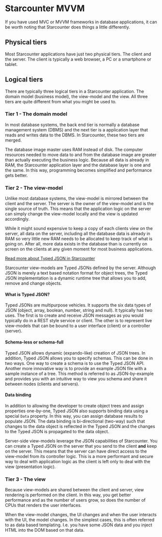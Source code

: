 # Starcounter MVVM

If you have used MVC or MVVM frameworks in database applications, it can be worth noting that Starcounter does things a little differently.

## Physical tiers

Most Starcounter applications have just two physical tiers. The client and the server. The client is typically a web browser, a PC or a smartphone or tablet.

## Logical tiers

There are typically three logical tiers in a Starcounter application. The domain model (business model), the view-model and the view. All three tiers are quite different from what you might be used to.

### Tier 1 - The domain model

In most database systems, the back end tier is normally a database management system (DBMS) and the next tier is a application layer that reads and writes data to the DBMS. In Starcounter, these two tiers are merged.

The database image master uses RAM instead of disk. The computer resources needed to move data to and from the database image are greater than actually executing the business logic. Because all data is already in RAM, the Starcounter application layer and the database layer is one and the same. In this way, programming becomes simplified and performance gets better.

### Tier 2 - The view-model

Unlike most database systems, the view-model is mirrored between the client and the server. The server is the owner of the view-model and is the single source of truth. This means that the application logic on the server can simply change the view-model locally and the view is updated accordingly.

While it might sound expensive to keep a copy of each clients view on the server, all data on the server, including all the database data is already in RAM so very little new RAM needs to be allocated to keep track of what is going on. After all, more data exists in the database than is currently on screen on the clients at any given moment for most business applications.

<aside class="read-more"><a href="/guides/typed-json">Read more about Typed JSON in Starcounter</a></aside>

Starcounter view-models are Typed JSONs defined by the server. Although JSON is merely a text based notation format for object trees, the Typed JSON implementation is a dynamic runtime tree that allows you to add, remove and change objects.

#### What is Typed JSON?

Typed JSONs are multipurpose vehicles. It supports the six data types of JSON (object, array, boolean, number, string and null). It typically has two uses. The first is to create and receive JSON messages as you would typically do in a REST style service or client. The other is to represent live view-models that can be bound to a user interface (client) or a controller (server).

#### Schema-less or schema-full

Typed JSON allows dynamic (expando-like) creation of JSON trees. In addition, Typed JSON allows you to specify schemas. This can be done in two ways. One way to create a schema is to use the Typed JSON API. Another more innovative way is to provide an example JSON file with a sample instance of a tree. This method is referred to as JSON-by-example and provides you with an intuitive way to view you schema and share it between nodes (clients and servers).

#### Data binding

In addition to allowing the developer to create object trees and assign properties one-by-one, Typed JSON also supports binding data using a special `Data` property. In this way, you can assign database results to populate JSON. The data binding is bi-directional (two-way) such that changes to the data object is reflected in the Typed JSON and the changes to the Typed JSON is propagated to the data object.

Server-side view-models leverage the JSON capabilities of Starcounter. You can create a Typed JSON on the server that you send to the client **and** keep on the server. This means that the server can have direct access to the view-model from its controller logic. This is a more performant and secure way to deal with application logic as the client is left only to deal with the view (presentation logic).

### Tier 3 - The view

Because view-models are shared between the client and server, view rendering is performed on the client. In this way, you get better performance and as the number of users grow, so does the number of CPUs that renders the user interfaces. <!--Also, it makes it easier to provide offline functionality as view-models can easily be created as client-only view-models if need be.-->

When the view-model changes, the UI changes and when the user interacts with the UI, the model changes. In the simplest cases, this is often referred to as data based templating. I.e. you have some JSON data and you inject HTML into the DOM based on that data.
